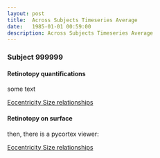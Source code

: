 ```yaml
---
layout: post
title:  Across Subjects Timeseries Average
date:   1985-01-01 00:59:00
description: Across Subjects Timeseries Average
---
```



### Subject 999999

#### Retinotopy quantifications
some text

[Eccentricity Size relationships](/999999/eccensize.html)

#### Retinotopy on surface
then, there is a pycortex viewer:

[Eccentricity Size relationships](/999999/brainviewer.html)

